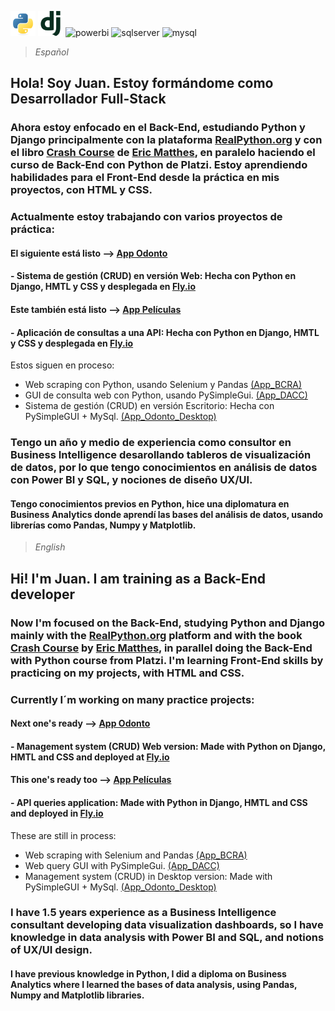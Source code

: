 <p align="left"> <img src="https://raw.githubusercontent.com/devicons/devicon/master/icons/python/python-original.svg" alt="python" width="40" height="40"/> <img src="https://github.com/devicons/devicon/blob/master/icons/django/django-plain.svg" alt="django" width="40" height="40"</a> <img src="https://github.com/microsoft/PowerBI-Icons/blob/main/SVG/Power-BI.svg" alt="powerbi" width="40" height="40"/>  <img src="https://github.com/JuanesFosch/App-DACC/blob/Pruebas-y-modificaciones/microsoft-sql-server-logo-svgrepo-com.svg" alt="sqlserver" width="50" height="50"/> <img src="https://github.com/file-icons/DevOpicons/blob/master/svg/mysql.svg" alt="mysql" width="40" height="40"/> </p>

> *Español*

## Hola! Soy Juan. Estoy formándome como Desarrollador Full-Stack 
### Ahora estoy enfocado en el Back-End, estudiando Python y Django principalmente con la plataforma [RealPython.org](https://realpython.com/) y con el libro [Crash Course](https://ehmatthes.github.io/pcc_2e/regular_index/) de [Eric Matthes](https://twitter.com/ehmatthes), en paralelo haciendo el curso de Back-End con Python de Platzi. Estoy aprendiendo habilidades para el Front-End desde la práctica en mis proyectos, con HTML y CSS.

### Actualmente estoy trabajando con varios proyectos de práctica:
  #### El siguiente está listo -->  [App Odonto](https://github.com/JuanesFosch/App-Odonto)
  
  #### - Sistema de gestión (CRUD) en versión Web: Hecha con Python en Django, HMTL y CSS y desplegada en [Fly.io](https://fly.io/)

  #### Este también está listo --> [App Películas](https://github.com/JuanesFosch/App-Peliculas)

  #### - Aplicación de consultas a una API: Hecha con Python en Django, HMTL y CSS y desplegada en [Fly.io](https://fly.io/)
  
  Estos siguen en proceso:
  - Web scraping con Python, usando Selenium y Pandas [(App_BCRA)](https://github.com/JuanesFosch/App-Plazo-Fijo)
  - GUI de consulta web con Python, usando PySimpleGui. [(App_DACC)](https://github.com/JuanesFosch/App-DACC)
  - Sistema de gestión (CRUD) en versión Escritorio: Hecha con PySimpleGUI + MySql. [(App_Odonto_Desktop)](https://github.com/JuanesFosch/App-Odonto/tree/App-Lolo-Pruebas-y-modificaciones/desktop_Odonto)
  
### Tengo un año y medio de experiencia como consultor en Business Intelligence desarollando tableros de visualización de datos, por lo que tengo conocimientos en análisis de datos con Power BI y SQL, y nociones de diseño UX/UI. 

#### Tengo conocimientos previos en Python, hice una diplomatura en Business Analytics donde aprendí las bases del análisis de datos, usando librerías como Pandas, Numpy y Matplotlib.


> *English*

## Hi! I'm Juan. I am training as a Back-End developer

### Now I'm focused on the Back-End, studying Python and Django mainly with the [RealPython.org](https://realpython.com/) platform and with the book [Crash Course](https://ehmatthes.github.io/pcc_2e/regular_index/) by [Eric Matthes](https://twitter.com/ehmatthes), in parallel doing the Back-End with Python course from Platzi. I'm learning Front-End skills by practicing on my projects, with HTML and CSS.

### Currently I´m working on many practice projects:
  #### Next one's ready -->  [App Odonto](https://github.com/JuanesFosch/App-Odonto)
  
  #### - Management system (CRUD) Web version: Made with Python on Django, HMTL and CSS and deployed at [Fly.io](https://fly.io/)

  #### This one's ready too --> [App Películas](https://github.com/JuanesFosch/App-Peliculas)

  #### - API queries application: Made with Python in Django, HMTL and CSS and deployed in [Fly.io](https://fly.io/)
  
  These are still in process:
  - Web scraping with Selenium and Pandas [(App_BCRA)](https://github.com/JuanesFosch/App-Plazo-Fijo)
  - Web query GUI with PySimpleGui. [(App_DACC)](https://github.com/JuanesFosch/App-DACC)
  - Management system (CRUD) in Desktop version: Made with PySimpleGUI + MySql. [(App_Odonto_Desktop)](https://github.com/JuanesFosch/App-Odonto/tree/App-Lolo-Pruebas-y-modificaciones/desktop_Odonto)
 

### I have 1.5 years experience as a Business Intelligence consultant developing data visualization dashboards, so I have knowledge in data analysis with Power BI and SQL, and notions of UX/UI design. 

#### I have previous knowledge in Python, I did a diploma on Business Analytics where I learned the bases of data analysis, using Pandas, Numpy and Matplotlib libraries. 

<!--
**JuanesFosch/JuanesFosch** is a ✨ _special_ ✨ repository because its `README.md` (this file) appears on your GitHub profile.

###Here are some ideas to get you started:

- 🔭 I’m currently working on ...
- 🌱 I’m currently learning ...
- 👯 I’m looking to collaborate on ...
- 🤔 I’m looking for help with ...
- 💬 Ask me about ...
- 📫 How to reach me: ...
- 😄 Pronouns: ...
- ⚡ Fun fact: ...
-->
